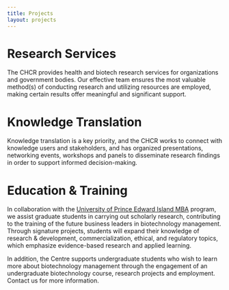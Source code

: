 ```yaml
---
title: Projects
layout: projects
---
```

# Research Services

The CHCR provides health and biotech research services for organizations and government bodies. Our effective team ensures the most valuable method(s) of conducting research and utilizing resources are employed, making certain results offer meaningful and significant support.

# Knowledge Translation

Knowledge translation is a key priority, and the CHCR works to connect with knowledge users and stakeholders, and has organized presentations, networking events, workshops and panels to disseminate research findings in order to support informed decision-making.

# Education & Training

In collaboration with the [University of Prince Edward Island MBA](http://business.upei.ca/mba) program, we assist graduate students in carrying out scholarly research, contributing to the training of the future business leaders in biotechnology management. Through signature projects, students will expand their knowledge of research & development, commercialization, ethical, and regulatory topics, which emphasize evidence-based research and applied learning.

In addition, the Centre supports undergraduate students who wish to learn more about biotechnology management through the engagement of an undergraduate biotechnology course, research projects and employment. Contact us for more information.